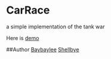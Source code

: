 # CarRace
a simple implementation of the tank war

Here is [demo](http://shellbye.com/TankWar/)

##Author
[Baybaylee](http://baybaylee.github.io/)
[Shellbye](http://shellbye.com)